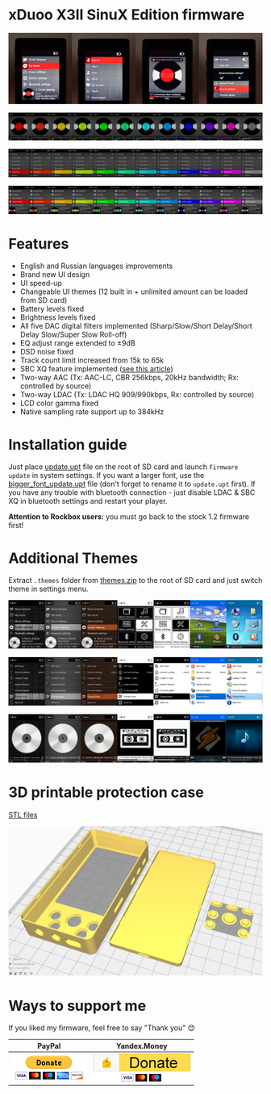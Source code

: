 # xDuoo X3II SinuX Edition firmware

![Preview](img/img1.png)

![Preview](img/img2.png)

![Preview](img/img3.png)

![Preview](img/img4.png)

# Features

* English and Russian languages improvements
* Brand new UI design
* UI speed-up
* Changeable UI themes (12 built in + unlimited amount can be loaded from SD card)
* Battery levels fixed
* Brightness levels fixed
* All five DAC digital filters implemented (Sharp/Slow/Short Delay/Short Delay Slow/Super Slow Roll-off)
* EQ adjust range extended to ±9dB
* DSD noise fixed
* Track count limit increased from 15k to 65k
* SBC XQ feature implemented ([see this article](http://soundexpert.org/articles/-/blogs/audio-quality-of-sbc-xq-bluetooth-audio-codec))
* Two-way AAC (Tx: AAC-LC, CBR 256kbps, 20kHz bandwidth; Rx: controlled by source)
* Two-way LDAC (Tx: LDAC HQ 909/990kbps, Rx: controlled by source)
* LCD color gamma fixed
* Native sampling rate support up to 384kHz

# Installation guide

Just place [update.upt](update.upt) file on the root of SD card and launch `Firmware update` in system settings.
If you want a larger font, use the [bigger_font_update.upt](bigger_font_update.upt) file (don't forget to rename it to `update.upt` first).
If you have any trouble with bluetooth connection - just disable LDAC & SBC XQ in bluetooth settings and restart your player.

**Attention to Rockbox users:** you must go back to the stock 1.2 firmware first!

# Additional Themes

Extract `.themes` folder from [themes.zip](themes.zip) to the root of SD card and just switch theme in settings menu.

![Preview](img/img5.png)

![Preview](img/img6.png)

![Preview](img/img7.png)

# 3D printable protection case

[STL files](3D_printable_case.zip)

![Preview](img/img8.jpg)

# Ways to support me

If you liked my firmware, feel free to say "Thank you" :blush:

|PayPal|Yandex.Money|
|:-----------------------:|:-----------------------:|
|[![paypal](img/paypal.png)](https://www.paypal.me/sinuxvr)|[![Yandex.Money](img/yamoney.png)](https://money.yandex.ru/to/410014808100617)|